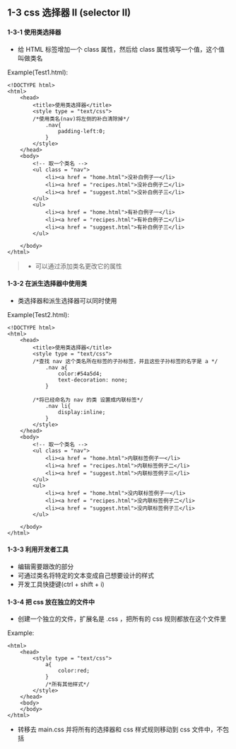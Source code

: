 ## 1-3 css 选择器 II (selector II)

#### 1-3-1 使用类选择器
+ 给 HTML 标签增加一个 class 属性，然后给 class 属性填写一个值，这个值叫做类名

Example(Test1.html):
```
<!DOCTYPE html>
<html>
    <head>
        <title>使用类选择器</title>
        <style type = "text/css">
        /*使用类名(nav)将左侧的补白清除掉*/
            .nav{
                padding-left:0;
            }
        </style>
    </head>
    <body>
        <!-- 取一个类名 -->
        <ul class = "nav">
            <li><a href = "home.html">没补白例子一</li>
            <li><a href = "recipes.html">没补白例子二</li>
            <li><a href = "suggest.html">没补白例子三</li>
        </ul>
        <ul>
            <li><a href = "home.html">有补白例子一</li>
            <li><a href = "recipes.html">有补白例子二</li>
            <li><a href = "suggest.html">有补白例子三</li>
        </ul>

    </body>
</html>
```
> + 可以通过添加类名更改它的属性

#### 1-3-2 在派生选择器中使用类
+ 类选择器和派生选择器可以同时使用

Example(Test2.html):
```
<!DOCTYPE html>
<html>
    <head>
        <title>使用类选择器</title>
        <style type = "text/css">
        /*查找 nav 这个类名所在标签的子孙标签，并且这些子孙标签的名字是 a */
            .nav a{
                color:#54a5d4;
                text-decoration: none;
            }

        /*将已经命名为 nav 的类 设置成内联标签*/
            .nav li{
                display:inline;
            }
        </style>
    </head>
    <body>
        <!-- 取一个类名 -->
        <ul class = "nav">
            <li><a href = "home.html">内联标签例子一</li>
            <li><a href = "recipes.html">内联标签例子二</li>
            <li><a href = "suggest.html">内联标签例子三</li>
        </ul>
        <ul>
            <li><a href = "home.html">没内联标签例子一</li>
            <li><a href = "recipes.html">没内联标签例子二</li>
            <li><a href = "suggest.html">没内联标签例子三</li>
        </ul>

    </body>
</html>
```

#### 1-3-3 利用开发者工具
+ 编辑需要跟改的部分
+ 可通过类名将特定的文本变成自己想要设计的样式
+ 开发工具快捷键(ctrl + shift + i)

#### 1-3-4 把 css 放在独立的文件中
+ 创建一个独立的文件，扩展名是 .css ，把所有的 css 规则都放在这个文件里

Example:
```
<html>
    <head>
        <style type = "text/css">
            a{
                color:red;
            }
            /*所有其他样式*/
        </style>
    </head>
    <body>
    </body>
</html>
```

+ 转移去 main.css 并将所有的选择器和 css 样式规则移动到 css 文件中，不包括<style> 标签

Example(main.css):
```
a{
    color:red
}
```

#### 1-3-5 link 标签
+ 在 HTML 文件中使用 link 标签链接独立的 css 文件
+ link 标签是空标签，只写开始标签，不写结束标签

Example(Test4.html):
```
<html>
 <head>
    <link type = "text/css" rel = "stylesheet" href = "main.css">
 </head>
 <body>
 </body>
</html>
```
+ 过后就可以在 main.css 文件里调整 html 里文档的样式了
